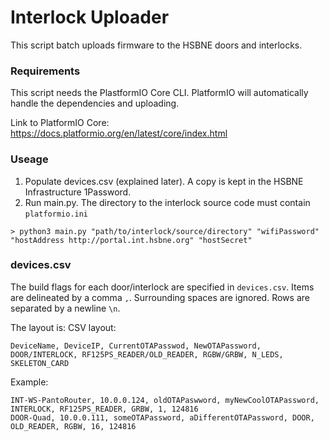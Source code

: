# Interlock Uploader

This script batch uploads firmware to the HSBNE doors and interlocks.

### Requirements
This script needs the PlastformIO Core CLI. PlatformIO will automatically handle the dependencies and uploading.

Link to PlatformIO Core: https://docs.platformio.org/en/latest/core/index.html

### Useage
1. Populate devices.csv (explained later). A copy is kept in the HSBNE Infrastructure 1Password.
2. Run main.py. The directory to the interlock source code must contain `platformio.ini`
```
> python3 main.py "path/to/interlock/source/directory" "wifiPassword" "hostAddress http://portal.int.hsbne.org" "hostSecret"
```
### devices.csv
The build flags for each door/interlock are specified in `devices.csv`. Items are delineated by a comma `,`. Surrounding spaces are ignored. Rows are separated by a newline `\n`.

The layout is: CSV layout:
```
DeviceName, DeviceIP, CurrentOTAPasswod, NewOTAPassword, DOOR/INTERLOCK, RF125PS_READER/OLD_READER, RGBW/GRBW, N_LEDS, SKELETON_CARD
```

Example:
```
INT-WS-PantoRouter, 10.0.0.124, oldOTAPaswword, myNewCoolOTAPassword, INTERLOCK, RF125PS_READER, GRBW, 1, 124816
DOOR-Quad, 10.0.0.111, someOTAPassword, aDifferentOTAPassword, DOOR, OLD_READER, RGBW, 16, 124816
```
